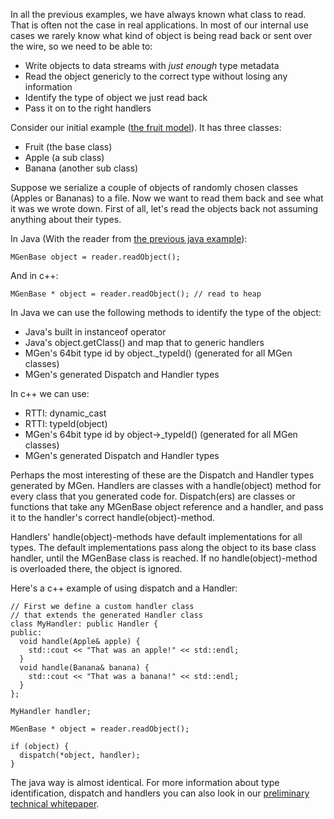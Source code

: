 ---
---

In all the previous examples, we have always known what class to read. That is often not the case in real applications. In most of our internal use cases we rarely know what kind of object is being read back or sent over the wire, so we need to be able to:

 * Write objects to data streams with *just enough* type metadata
 * Read the object genericly to the correct type without losing any information
 * Identify the type of object we just read back
 * Pass it on to the right handlers

Consider our initial example ([the fruit model](index_b_Basic_model.html)). It has three classes:

 * Fruit (the base class)
 * Apple (a sub class)
 * Banana (another sub class)

Suppose we serialize a couple of objects of randomly chosen classes (Apples or Bananas) to a file. Now we want to read them back and see what it was we wrote down. First of all, let's read the objects back not assuming anything about their types.

In Java (With the reader from [the previous java example](index_c_using_gen_code.html#a)):

    MGenBase object = reader.readObject();

And in c++:

    MGenBase * object = reader.readObject(); // read to heap

In Java we can use the following methods to identify the type of the object:

 * Java's built in instanceof operator
 * Java's object.getClass() and map that to generic handlers
 * MGen's 64bit type id by object._typeId() (generated for all MGen classes)
 * MGen's generated Dispatch and Handler types

In c++ we can use:

 * RTTI: dynamic_cast
 * RTTI: typeId(object)
 * MGen's 64bit type id by object->_typeId() (generated for all MGen classes)
 * MGen's generated Dispatch and Handler types

Perhaps the most interesting of these are the Dispatch and Handler types generated by MGen. Handlers are classes with a handle(object) method for every class that you generated code for. Dispatch(ers) are classes or functions that take any MGenBase object reference and a handler, and pass it to the handler's correct handle(object)-method. 

Handlers' handle(object)-methods have default implementations for all types. The default implementations pass along the object to its base class handler, until the MGenBase class is reached. If no handle(object)-method is overloaded there, the object is ignored.

Here's a c++ example of using dispatch and a Handler:

    // First we define a custom handler class
    // that extends the generated Handler class
    class MyHandler: public Handler {
    public:
      void handle(Apple& apple) {
        std::cout << "That was an apple!" << std::endl;
      }
      void handle(Banana& banana) {
        std::cout << "That was a banana!" << std::endl;
      }
    };
    
    MyHandler handler;
    
    MGenBase * object = reader.readObject();
    
    if (object) {
      dispatch(*object, handler);
    }

The java way is almost identical. For more information about type identification, dispatch and handlers you can also look in our [preliminary technical whitepaper](http://culvertsoft.se/docs/WhitePaper.pdf).



